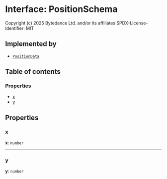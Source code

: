 # Interface: PositionSchema

Copyright (c) 2025 Bytedance Ltd. and/or its affiliates
SPDX-License-Identifier: MIT

## Implemented by

* [`PositionData`](/auto-docs/playground-react/classes/PositionData.md)

## Table of contents

### Properties

* [x](/auto-docs/playground-react/interfaces/PositionSchema.md#x)
* [y](/auto-docs/playground-react/interfaces/PositionSchema.md#y)

## Properties

### x

**x**: `number`

***

### y

**y**: `number`
